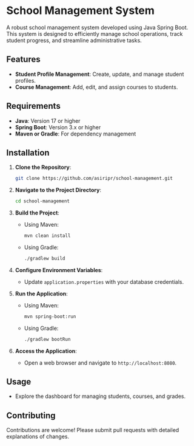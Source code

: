 # School Management System

A robust school management system developed using Java Spring Boot. This system is designed to efficiently manage school operations, track student progress, and streamline administrative tasks.

## Features

- **Student Profile Management**: Create, update, and manage student profiles.
- **Course Management**: Add, edit, and assign courses to students.

## Requirements

- **Java**: Version 17 or higher
- **Spring Boot**: Version 3.x or higher
- **Maven or Gradle**: For dependency management

## Installation

1. **Clone the Repository**:
   ```bash
   git clone https://github.com/asiripr/school-management.git
   ```

2. **Navigate to the Project Directory**:
   ```bash
   cd school-management
   ```

3. **Build the Project**:
   - Using Maven:
     ```bash
     mvn clean install
     ```
   - Using Gradle:
     ```bash
     ./gradlew build
     ```

4. **Configure Environment Variables**:
   - Update `application.properties` with your database credentials.

5. **Run the Application**:
   - Using Maven:
     ```bash
     mvn spring-boot:run
     ```
   - Using Gradle:
     ```bash
     ./gradlew bootRun
     ```

6. **Access the Application**:
   - Open a web browser and navigate to `http://localhost:8080`.

## Usage

- Explore the dashboard for managing students, courses, and grades.

## Contributing

Contributions are welcome! Please submit pull requests with detailed explanations of changes.
